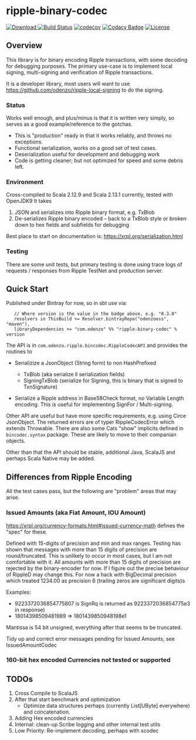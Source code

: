 
# ripple-binary-codec
[ ![Download](https://api.bintray.com/packages/odenzooss/maven/ripple-binary-codec/images/download.svg
) ](https://bintray.com/odenzoos/maven/ripple-binary-codec/0.1.0/link)
[![Build Status](https://travis-ci.com/odenzo/ripple-binary-codec.svg?branch=master)](https://travis-ci.com/odenzo/ripple-binary-codec)
[![codecov](https://codecov.io/gh/odenzo/ripple-binary-codec/branch/master/graph/badge.svg)](https://codecov.io/gh/odenzo/ripple-binary-codec)
[![Codacy Badge](https://api.codacy.com/project/badge/Grade/0ec6db4a57fc4de98a9f52f80a39dc1a)](https://www.codacy.com/app/odenzo/ripple-binary-codec?utm_source=github.com&amp;utm_medium=referral&amp;utm_content=odenzo/ripple-binary-codec&amp;utm_campaign=Badge_Grade)
[![License](https://img.shields.io/badge/License-Apache%202.0-blue.svg)](https://opensource.org/licenses/Apache-2.0)

## Overview

This library is for binary encoding Ripple transactions, with some decoding for debugging purposes.
The primary use-case is to implement local signing, multi-signing and verification of Ripple transactions.

It is a developer library, most users will want to use https://github.com/odenzo/ripple-local-signing to do the signing.



### Status

Works well enough, and plus/minus is that it is written very simply, so serves as a good example/reference to the
 gotchas. 

- This is "production" ready in that it works reliably, and throws no exceptions.
- Functional serialization, works on a good set of test cases.
- Deserialization useful for development and debugging work
- Code is getting cleaner;  but not optimized for speed and some debris left. 


### Environment
Cross-compiled to Scala 2.12.9 and Scala 2.13.1 currently, tested with OpenJDK9
It takes 

1. JSON and serializes into Ripple binary format, e.g. TxBlob
2. De-serializes Ripple binary encoded – back to a TxBlob style or broken down to hex fields and subfields for debugging

  
Best place to start on documentation is:
https://xrpl.org/serialization.html

### Testing

There are some unit tests, but primary testing is done using trace logs of requests / responses from Ripple TestNet
 and production server.

## Quick Start

Published under Bintray for now, so in sbt use via:

```
   // Where version is the value in the badge above, e.g. "0.3.0" 
   resolvers in ThisBuild += Resolver.bintrayRepo("odenzooss", "maven"),
   libraryDependencies += "com.odenzo" %% "ripple-binary-codec" % version
```

The API is in   `com.odenzo.ripple.bincodec.RippleCodecAPI` and provides the routines to 

- Serializize a JsonObject (String form) to non HashPrefixed
    * TxBlob  (aka serialize ll serialization fields)
    * SigningTxBlob (serialize for Signing, this is binary that is signed to TxnSignature)
    
- Serialize a Ripple address in Base58Check format, no Variable Length encoding. This 
is useful for implementing SignFor / Multi-signing.

Other API are useful but have more specific requirements, e.g. using Circe JsonObject.
The returned errors are of typer RippleCodecError which extends Throwable.
There are also some Cats "show" implicits defined in `bincodec.syntax` package.
These are likely to move to their companian objects. 

Other than that the API should be stable, additional Java, ScalaJS and perhaps Scala Native may be added.
  
    


## Differences from Ripple Encoding

All the test cases pass, but the following are "problem" areas that may arise.

### Issued Amounts (aka Fiat Amount, IOU Amount)
https://xrpl.org/currency-formats.html#issued-currency-math defines the "spec" for these.

Defined with 15-digits of precision and min and max ranges.
Testing has shown that messages with more than 15 digits of precision are round/truncated.
This is unlikely to occur in most cases, but I am not comfortable with it.
All amounts with more than 15 digits of precision are rejected by the binary-encoder for now.
If I figure out the precise behaviour of RippleD may change this.
For now a hack with BigDecimal precision which treated 1234.00 as precision 6 (trailing zeros are significant digits)s 

Examples:
 - 9223372036854775807 is SignRq is returned as 9223372036854775e3 in response)
 - 18014398509481989 =>   1801439850948198e1 

Mantissa is 54 bit unsigned, everything after that seems to be truncated.

Tidy up and correct error messages pending for Issued Amounts, see IssuedAmountCodec

### 160-bit hex encoded Currencies not tested or supported



## TODOs

1) Cross Compile to ScalaJS 
2) After that start benchmark and optimization
    * Optimize data structures perhaps (currently List[UByte] everywhere) and concatenation.
3) Adding Hex encoded currencies
4) Internal: clean-up Scribe logging and other internal test utils
5) Low Priority: Re-implement decoding, perhaps with scodec

